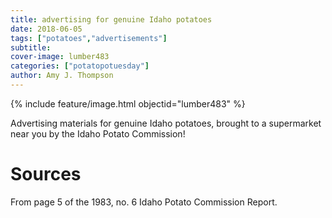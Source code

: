 ```yaml
---
title: advertising for genuine Idaho potatoes
date: 2018-06-05
tags: ["potatoes","advertisements"]
subtitle: 
cover-image: lumber483
categories: ["potatopotuesday"]
author: Amy J. Thompson
---
```


{% include feature/image.html objectid="lumber483" %}

Advertising materials for genuine Idaho potatoes, brought to a supermarket near you by the Idaho Potato Commission!

# Sources

From page 5 of the 1983, no. 6 Idaho Potato Commission Report.